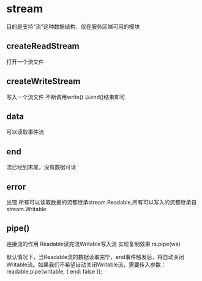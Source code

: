 # stream
目的是支持“流”这种数据结构，仅在服务区端可用的模块
 ## createReadStream
 打开一个流文件
 ## createWriteStream
 写入一个流文件 不断调用write() 以end()结束即可
 ## data
 可以读取事件流
 ## end
 流已经到末尾，没有数据可读
 ## error
 出错
所有可以读取数据的流都继承stream.Readable,所有可以写入的流都继承自stream.Writable
## pipe()
连接流的作用
Readable读完流Writable写入流  实现复制效果 rs.pipe(ws)

默认情况下，当Readable流的数据读取完毕，end事件触发后，将自动关闭Writable流。如果我们不希望自动关闭Writable流，需要传入参数：
readable.pipe(writable, { end: false });